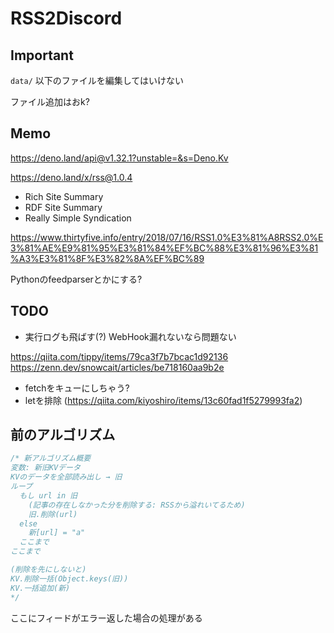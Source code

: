 # RSS2Discord

## Important

`data/` 以下のファイルを編集してはいけない

ファイル追加はおk?

## Memo

https://deno.land/api@v1.32.1?unstable=&s=Deno.Kv

https://deno.land/x/rss@1.0.4

- Rich Site Summary
- RDF Site Summary
- Really Simple Syndication

https://www.thirtyfive.info/entry/2018/07/16/RSS1.0%E3%81%A8RSS2.0%E3%81%AE%E9%81%95%E3%81%84%EF%BC%88%E3%81%96%E3%81%A3%E3%81%8F%E3%82%8A%EF%BC%89

Pythonのfeedparserとかにする?

## TODO

- 実行ログも飛ばす(?) WebHook漏れないなら問題ない

https://qiita.com/tippy/items/79ca3f7b7bcac1d92136
https://zenn.dev/snowcait/articles/be718160aa9b2e

- fetchをキューにしちゃう?
- letを排除 (https://qiita.com/kiyoshiro/items/13c60fad1f5279993fa2)

## 前のアルゴリズム

```js
/* 新アルゴリズム概要
変数: 新旧KVデータ
KVのデータを全部読み出し → 旧
ループ
  もし url in 旧
    (記事の存在しなかった分を削除する: RSSから溢れいてるため)
    旧.削除(url)
  else
    新[url] = "a"
  ここまで
ここまで

(削除を先にしないと)
KV.削除一括(Object.keys(旧))
KV.一括追加(新)
*/
```

ここにフィードがエラー返した場合の処理がある
